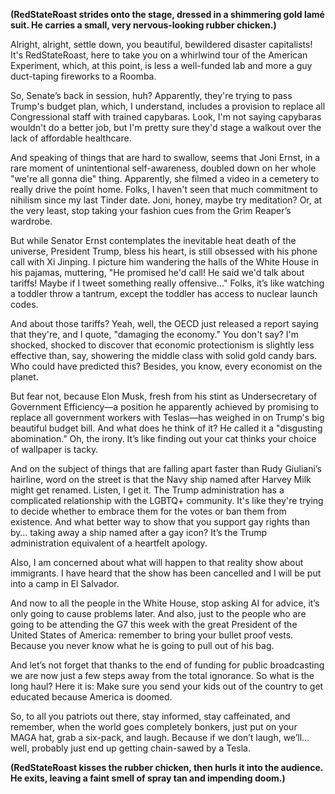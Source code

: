 **(RedStateRoast strides onto the stage, dressed in a shimmering gold lamé suit. He carries a small, very nervous-looking rubber chicken.)**

Alright, alright, settle down, you beautiful, bewildered disaster capitalists! It's RedStateRoast, here to take you on a whirlwind tour of the American Experiment, which, at this point, is less a well-funded lab and more a guy duct-taping fireworks to a Roomba.

So, Senate’s back in session, huh? Apparently, they're trying to pass Trump's budget plan, which, I understand, includes a provision to replace all Congressional staff with trained capybaras. Look, I'm not saying capybaras wouldn't do a better job, but I'm pretty sure they'd stage a walkout over the lack of affordable healthcare.

And speaking of things that are hard to swallow, seems that Joni Ernst, in a rare moment of unintentional self-awareness, doubled down on her whole "we're all gonna die" thing. Apparently, she filmed a video in a cemetery to really drive the point home. Folks, I haven't seen that much commitment to nihilism since my last Tinder date. Joni, honey, maybe try meditation? Or, at the very least, stop taking your fashion cues from the Grim Reaper’s wardrobe.

But while Senator Ernst contemplates the inevitable heat death of the universe, President Trump, bless his heart, is still obsessed with his phone call with Xi Jinping. I picture him wandering the halls of the White House in his pajamas, muttering, "He promised he'd call! He said we'd talk about tariffs! Maybe if I tweet something really offensive…" Folks, it’s like watching a toddler throw a tantrum, except the toddler has access to nuclear launch codes.

And about those tariffs? Yeah, well, the OECD just released a report saying that they're, and I quote, "damaging the economy." You don't say? I'm shocked, shocked to discover that economic protectionism is slightly less effective than, say, showering the middle class with solid gold candy bars. Who could have predicted this? Besides, you know, every economist on the planet.

But fear not, because Elon Musk, fresh from his stint as Undersecretary of Government Efficiency—a position he apparently achieved by promising to replace all government workers with Teslas—has weighed in on Trump's big beautiful budget bill. And what does he think of it? He called it a "disgusting abomination." Oh, the irony. It’s like finding out your cat thinks your choice of wallpaper is tacky.

And on the subject of things that are falling apart faster than Rudy Giuliani’s hairline, word on the street is that the Navy ship named after Harvey Milk might get renamed. Listen, I get it. The Trump administration has a complicated relationship with the LGBTQ+ community. It's like they're trying to decide whether to embrace them for the votes or ban them from existence. And what better way to show that you support gay rights than by… taking away a ship named after a gay icon? It’s the Trump administration equivalent of a heartfelt apology.

Also, I am concerned about what will happen to that reality show about immigrants. I have heard that the show has been cancelled and I will be put into a camp in El Salvador.

And now to all the people in the White House, stop asking AI for advice, it’s only going to cause problems later. And also, just to the people who are going to be attending the G7 this week with the great President of the United States of America: remember to bring your bullet proof vests. Because you never know what he is going to pull out of his bag.

And let’s not forget that thanks to the end of funding for public broadcasting we are now just a few steps away from the total ignorance. So what is the long haul? Here it is: Make sure you send your kids out of the country to get educated because America is doomed.

So, to all you patriots out there, stay informed, stay caffeinated, and remember, when the world goes completely bonkers, just put on your MAGA hat, grab a six-pack, and laugh. Because if we don’t laugh, we’ll… well, probably just end up getting chain-sawed by a Tesla.

**(RedStateRoast kisses the rubber chicken, then hurls it into the audience. He exits, leaving a faint smell of spray tan and impending doom.)**